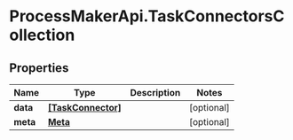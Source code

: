 # ProcessMakerApi.TaskConnectorsCollection

## Properties
Name | Type | Description | Notes
------------ | ------------- | ------------- | -------------
**data** | [**[TaskConnector]**](TaskConnector.md) |  | [optional] 
**meta** | [**Meta**](Meta.md) |  | [optional] 


